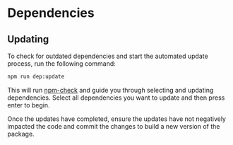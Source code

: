 # Dependencies

## Updating

To check for outdated dependencies and start the automated update process, run the following command:

```bash
npm run dep:update
```

This will run [npm-check](https://www.npmjs.com/package/npm-check) and guide you through selecting and updating dependencies. Select all dependencies you want to update and then press enter to begin.

Once the updates have completed, ensure the updates have not negatively impacted the code and commit the changes to build a new version of the package.
